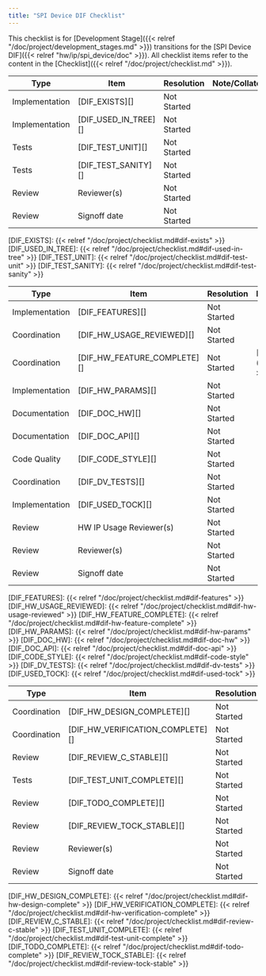 ```yaml
---
title: "SPI Device DIF Checklist"
---
```


This checklist is for [Development Stage]({{< relref "/doc/project/development_stages.md" >}}) transitions for the [SPI Device DIF]({{< relref "hw/ip/spi_device/doc" >}}).
All checklist items refer to the content in the [Checklist]({{< relref "/doc/project/checklist.md" >}}).



Type           | Item                 | Resolution  | Note/Collaterals
---------------|----------------------|-------------|------------------
Implementation | [DIF_EXISTS][]       | Not Started |
Implementation | [DIF_USED_IN_TREE][] | Not Started |
Tests          | [DIF_TEST_UNIT][]    | Not Started |
Tests          | [DIF_TEST_SANITY][]  | Not Started |
Review         | Reviewer(s)          | Not Started |
Review         | Signoff date         | Not Started |

[DIF_EXISTS]:       {{< relref "/doc/project/checklist.md#dif-exists" >}}
[DIF_USED_IN_TREE]: {{< relref "/doc/project/checklist.md#dif-used-in-tree" >}}
[DIF_TEST_UNIT]:    {{< relref "/doc/project/checklist.md#dif-test-unit" >}}
[DIF_TEST_SANITY]:  {{< relref "/doc/project/checklist.md#dif-test-sanity" >}}


Type           | Item                        | Resolution  | Note/Collaterals
---------------|-----------------------------|-------------|------------------
Implementation | [DIF_FEATURES][]            | Not Started |
Coordination   | [DIF_HW_USAGE_REVIEWED][]   | Not Started |
Coordination   | [DIF_HW_FEATURE_COMPLETE][] | Not Started | [HW Dashboard]({{<relref "hw" >}})
Implementation | [DIF_HW_PARAMS][]           | Not Started |
Documentation  | [DIF_DOC_HW][]              | Not Started |
Documentation  | [DIF_DOC_API][]             | Not Started |
Code Quality   | [DIF_CODE_STYLE][]          | Not Started |
Coordination   | [DIF_DV_TESTS][]            | Not Started |
Implementation | [DIF_USED_TOCK][]           | Not Started |
Review         | HW IP Usage Reviewer(s)     | Not Started |
Review         | Reviewer(s)                 | Not Started |
Review         | Signoff date                | Not Started |

[DIF_FEATURES]:            {{< relref "/doc/project/checklist.md#dif-features" >}}
[DIF_HW_USAGE_REVIEWED]:   {{< relref "/doc/project/checklist.md#dif-hw-usage-reviewed" >}}
[DIF_HW_FEATURE_COMPLETE]: {{< relref "/doc/project/checklist.md#dif-hw-feature-complete" >}}
[DIF_HW_PARAMS]:           {{< relref "/doc/project/checklist.md#dif-hw-params" >}}
[DIF_DOC_HW]:              {{< relref "/doc/project/checklist.md#dif-doc-hw" >}}
[DIF_DOC_API]:             {{< relref "/doc/project/checklist.md#dif-doc-api" >}}
[DIF_CODE_STYLE]:          {{< relref "/doc/project/checklist.md#dif-code-style" >}}
[DIF_DV_TESTS]:            {{< relref "/doc/project/checklist.md#dif-dv-tests" >}}
[DIF_USED_TOCK]:           {{< relref "/doc/project/checklist.md#dif-used-tock" >}}


Type           | Item                             | Resolution  | Note/Collaterals
---------------|----------------------------------|-------------|------------------
Coordination   | [DIF_HW_DESIGN_COMPLETE][]       | Not Started |
Coordination   | [DIF_HW_VERIFICATION_COMPLETE][] | Not Started |
Review         | [DIF_REVIEW_C_STABLE][]          | Not Started |
Tests          | [DIF_TEST_UNIT_COMPLETE][]       | Not Started |
Review         | [DIF_TODO_COMPLETE][]            | Not Started |
Review         | [DIF_REVIEW_TOCK_STABLE][]       | Not Started |
Review         | Reviewer(s)                      | Not Started |
Review         | Signoff date                     | Not Started |

[DIF_HW_DESIGN_COMPLETE]:       {{< relref "/doc/project/checklist.md#dif-hw-design-complete" >}}
[DIF_HW_VERIFICATION_COMPLETE]: {{< relref "/doc/project/checklist.md#dif-hw-verification-complete" >}}
[DIF_REVIEW_C_STABLE]:          {{< relref "/doc/project/checklist.md#dif-review-c-stable" >}}
[DIF_TEST_UNIT_COMPLETE]:       {{< relref "/doc/project/checklist.md#dif-test-unit-complete" >}}
[DIF_TODO_COMPLETE]:            {{< relref "/doc/project/checklist.md#dif-todo-complete" >}}
[DIF_REVIEW_TOCK_STABLE]:       {{< relref "/doc/project/checklist.md#dif-review-tock-stable" >}}
